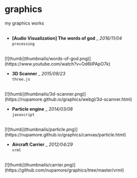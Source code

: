 # graphics
my graphics works  
<br>

- **[Audio Visualization] The words of god** _ *2016/11/04*  
`processing`  
<br>
[![thumb](thumbnails/words-of-god.png)](https://www.youtube.com/watch?v=Od6IiPApO7k)  
<br>

- **3D Scanner** _ *2015/09/23*  
`three.js`  
<br>
[![thumb](thumbnails/3d-scanner.png)](https://nupamore.github.io/graphics/webgl/3d-scanner.html)  
<br>

- **Particle engine** _ *2014/03/08*  
`javascript`  
<br>
[![thumb](thumbnails/particle.png)](https://nupamore.github.io/graphics/canvas/particle.html)  
<br>

- **Aircraft Carrier** _ *2012/04/29*  
`vrml`  
<br>
[![thumb](thumbnails/carrier.png)](https://github.com/nupamore/graphics/tree/master/vrml)  
<br>
